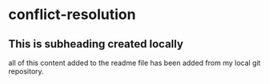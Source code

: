 # conflict-resolution

## This is subheading created locally
all of this content added to the readme file has been added from my local git repository.

